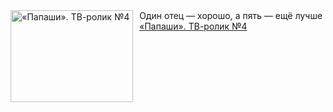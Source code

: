 <!--2024-12-31 17:00:09-->
<div class="yb">
  <div class="rss smaller1"><a href="https://www.kino-teatr.ru/video/44801/" title="«Папаши». ТВ-ролик №4"><img src="https://www.kino-teatr.ru/video/1/0/44801/poster.jpg" width="196" height="147" align="left" hspace="5" style="margin: 0px 10px 0px 5px" alt="«Папаши». ТВ-ролик №4"/></a>Один отец — хорошо, а пять — ещё лучше <br><a class="light" href="https://www.kino-teatr.ru/video/44801/">«Папаши». ТВ-ролик №4</a></div>
</div>
